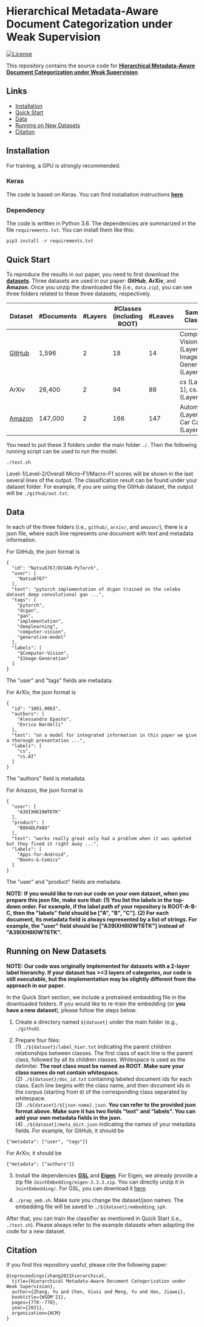 # Hierarchical Metadata-Aware Document Categorization under Weak Supervision

[![License](https://img.shields.io/badge/License-Apache_2.0-blue.svg)](https://opensource.org/licenses/Apache-2.0)

This repository contains the source code for [**Hierarchical Metadata-Aware Document Categorization under Weak Supervision**](https://arxiv.org/abs/2010.13556).

## Links

- [Installation](#installation)
- [Quick Start](#quick-start)
- [Data](#data)
- [Running on New Datasets](#running-on-new-datasets)
- [Citation](#citation)


## Installation
For training, a GPU is strongly recommended.

### Keras
The code is based on Keras. You can find installation instructions [**here**](https://keras.io/#installation).

### Dependency
The code is written in Python 3.6. The dependencies are summarized in the file ```requirements.txt```. You can install them like this:

```
pip3 install -r requirements.txt
```

## Quick Start
To reproduce the results in our paper, you need to first download the [**datasets**](https://drive.google.com/file/d/170Vm8LywO0jDpwjNnPIzIj2kuCClZ21k/view?usp=sharing). Three datasets are used in our paper: **GitHub**, **ArXiv**, and **Amazon**. Once you unzip the downloaded file (i.e., ```data.zip```), you can see three folders related to these three datasets, respectively. 

| Dataset | #Documents | #Layers | #Classes (including ROOT) | #Leaves | Sample Classes |
| ------- | ---------- | ------- | ------------------------- | ------- | -------------- |
| [GitHub](https://github.com/yuzhimanhua/HiGitClass)        | 1,596      | 2       | 18                        | 14      | Computer Vision (Layer-1), Image Generation (Layer-2) |
| ArXiv                                                      | 26,400     | 2       | 94                        | 88      | cs (Layer-1), cs.AI (Layer-2) |
| [Amazon](http://jmcauley.ucsd.edu/data/amazon/index.html)  | 147,000    | 2       | 166                       | 147     | Automotive (Layer-1), Car Care (Layer-2) |

You need to put these 3 folders under the main folder ```./```. Then the following running script can be used to run the model.

```
./test.sh
```

Level-1/Level-2/Overall Micro-F1/Macro-F1 scores will be shown in the last several lines of the output. The classification result can be found under your dataset folder. For example, if you are using the GitHub dataset, the output will be ```./github/out.txt```.

## Data
In each of the three folders (i.e., ```github/```, ```arxiv/```, and ```amazon/```), there is a json file, where each line represents one document with text and metadata information.

For GitHub, the json format is
```
{
  "id": "Natsu6767/DCGAN-PyTorch",  
  "user": [
    "Natsu6767"
  ],
  "text": "pytorch implementation of dcgan trained on the celeba dataset deep convolutional gan ...",
  "tags": [
    "pytorch",
    "dcgan",
    "gan",
    "implementation",
    "deeplearning",
    "computer-vision",
    "generative-model"
  ],
  "labels": [
    "$Computer-Vision",
    "$Image-Generation"
  ]
}
```
The "user" and "tags" fields are metadata.

For ArXiv, the json format is
```
{
  "id": "1001.0063",
  "authors": [
    "Alessandro Epasto",
    "Enrico Nardelli"
  ],
  "text": "on a model for integrated information in this paper we give a thorough presentation ...",
  "labels": [
    "cs",
    "cs.AI"
  ]
}
```
The "authors" field is metadata.

For Amazon, the json format is
```
{
  "user": [
    "A39IXH6I0WT6TK"
  ],
  "product": [
    "B004DLPXAO"
  ],
  "text": "works really great only had a problem when it was updated but they fixed it right away ...",
  "labels": [
    "Apps-for-Android",
    "Books-&-Comics"
  ]
}
```
The "user" and "product" fields are metadata.

**NOTE: If you would like to run our code on your own dataset, when you prepare this json file, make sure that: (1) You list the labels in the top-down order. For example, if the label path of your repository is ROOT-A-B-C, then the "labels" field should be \["A", "B", "C"\]. (2) For each document, its metadata field is always represented by a list of strings. For example, the "user" field should be \["A39IXH6I0WT6TK"\] instead of "A39IXH6I0WT6TK".**

## Running on New Datasets
**NOTE: Our code was originally implemented for datasets with a 2-layer label hierarchy. If your dataset has >=3 layers of categories, our code is still executable, but the implementation may be slightly different from the approach in our paper.**

In the Quick Start section, we include a pretrained embedding file in the downloaded folders. If you would like to re-train the embedding (or **you have a new dataset**), please follow the steps below.

1. Create a directory named ```${dataset}``` under the main folder (e.g., ```./github```).

2. Prepare four files:             
(1) ```./${dataset}/label_hier.txt``` indicating the parent children relationships between classes. The first class of each line is the parent class, followed by all its children classes. Whitespace is used as the delimiter. **The root class must be named as ROOT. Make sure your class names do not contain whitespace.**           
(2) ```./${dataset}/doc_id.txt``` containing labeled document ids for each class. Each line begins with the class name, and then document ids in the corpus (starting from ```0```) of the corresponding class separated by whitespace.           
(3) ```./${dataset}/${json-name}.json```. **You can refer to the provided json format above. Make sure it has two fields "text" and "labels". You can add your own metadata fields in the json.**             
(4) ```./${dataset}/meta_dict.json``` indicating the names of your metadata fields. For example, for GitHub, it should be
```
{"metadata": ["user", "tags"]}
```
For ArXiv, it should be
```
{"metadata": ["authors"]}
```

3. Install the dependencies [**GSL**](https://www.gnu.org/software/gsl/) and [**Eigen**](http://eigen.tuxfamily.org/index.php?title=Main_Page). For Eigen, we already provide a zip file ```JointEmbedding/eigen-3.3.3.zip```. You can directly unzip it in ```JointEmbedding/```. For GSL, you can download it [here](https://drive.google.com/file/d/1UvmgrZbycC7wYAHahYGRB5pRtu6Aurhv/view?usp=sharing).

4. ```./prep_emb.sh```. Make sure you change the dataset/json names. The embedding file will be saved to ```./${dataset}/embedding_sph```.

After that, you can train the classifier as mentioned in Quick Start (i.e., ```./test.sh```).
Please always refer to the example datasets when adapting the code for a new dataset.

## Citation
If you find this repository useful, please cite the following paper:
```
@inproceedings{zhang2021hierarchical,
  title={Hierarchical Metadata-Aware Document Categorization under Weak Supervision},
  author={Zhang, Yu and Chen, Xiusi and Meng, Yu and Han, Jiawei},
  booktitle={WSDM'21},
  pages={770--778},
  year={2021},
  organization={ACM}
}
```
